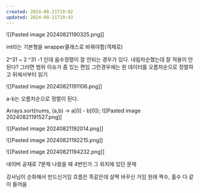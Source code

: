 ```yaml
---
created: 2024-08-21T19:02
updated: 2024-08-21T19:43
---
```


![[Pasted image 20240821190325.png]]

int라는 기본형을 wrapper클래스로 바꿔야함(객체로)

2^31 ~ 2 ^31 -1 인데 음수정렬이 잘 안되는 경우가 있다. 
내림차순했는데 잘 적용이 안된다? 그러면 범위 이슈가 좀 있는 편임 그런경우에는
원 데이터를 오름차순으로 정렬하고 뒤에서부터 읽기

![[Pasted image 20240821191106.png]]

a-b는 오름차순으로 정렬이 된다.

Arrays.sort(nums, (a,b) -> a[0] - b[0]);
![[Pasted image 20240821191527.png]]

![[Pasted image 20240821192014.png]]

![[Pasted image 20240821192215.png]]

![[Pasted image 20240821194232.png]]

네이버 공채로 7문제 나왔을 때 4번인가 그 위치에 있던 문제

강사님이 순화해서 만드신거임 흐름은 똑같은데 살짝 바꾸신 거임
원래 짝수, 홀수 다 같이 들어옴
